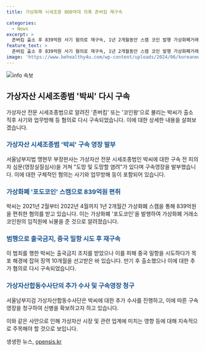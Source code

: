 ```yaml
---
title: 가상화폐 시세조종 800억대 의혹 존버킴 재구속

categories:
  - News
excerpt: >
  존버킴 출소 후 839억원 사기 혐의로 재구속, 1년 2개월동안 스캠 코인 발행 가상화폐거래소 코인원에서 뒷돈을 주고 가짜 포도코인을 발행한 혐의. 중국 밀항 시도 후 출소한 박씨, 출소 직후 구속영장 발부. 서울남부지검 가상자산합동수사단, 신병 확보를 위해 구속영장 청구. 지난 4월 공모된 대표도 사기 등 혐의로 구속기소. (사진=)
feature_text: >
  존버킴 출소 후 839억원 사기 혐의로 재구속, 1년 2개월동안 스캠 코인 발행 가상화폐거래소 코인원에서 뒷돈을 주고 가짜 포도코인을 발행한 혐의. 중국 밀항 시도 후 출소한 박씨, 출소 직후 구속영장 발부. 서울남부지검 가상자산합동수사단, 신병 확보를 위해 구속영장 청구. 지난 4월 공모된 대표도 사기 등 혐의로 구속기소. (사진=)
image: 'https://www.behealthy4u.com/wp-content/uploads/2024/06/koreanews.jpg'
---
```


<p><img src="https://www.behealthy4u.com/wp-content/uploads/2024/06/koreanews.jpg" alt="info 속보" /></p>

<h2 data-ke-size="size26">가상자산 시세조종범 '박씨' 다시 구속</h2>

<p data-ke-size="size16">가상자산 전문 시세조종범으로 알려진 '존버킴' 또는 '코인왕'으로 불리는 박씨가 출소 직후 사기와 업무방해 등 혐의로 다시 구속되었습니다. 이에 대한 상세한 내용을 살펴보겠습니다.</p>

<h3><b><span style="color: #1a5490;">가상자산 시세조종범 '박씨' 구속 영장 발부</span></b></h3>

<p data-ke-size="size16">서울남부지법 맹현무 부장판사는 가상자산 전문 시세조종범인 박씨에 대한 구속 전 피의자 심문(영장실질심사)을 거쳐 "도망 및 도망할 염려"가 있다며 구속영장을 발부했습니다. 이에 대한 구체적인 혐의는 사기와 업무방해 등이 포함되어 있습니다.</p>

<h3><b><span style="color: #1a5490;">가상화폐 '포도코인' 스캠으로 839억원 편취</span></b></h3>

<p data-ke-size="size16">박씨는 2021년 2월부터 2022년 4월까지 1년 2개월간 가상화폐 스캠을 통해 839억원을 편취한 혐의를 받고 있습니다. 이는 가상화폐 '포도코인'을 발행하여 가상화폐 거래소 코인원의 임직원에 뇌물을 준 것으로 알려졌습니다.</p>

<h3><b><span style="color: #1a5490;">범행으로 출국금지, 중국 밀항 시도 후 재구속</span></b></h3>

<p data-ke-size="size16">이 범죄를 행한 박씨는 출국금지 조치를 받았으나 이를 피해 중국 밀항을 시도하다가 목포 해경에 잡혀 징역 10개월을 선고받은 바 있습니다. 만기 후 출소했으나 이에 대한 추가 혐의로 다시 구속되었습니다.</p>

<h3><b><span style="color: #1a5490;">가상자산합동수사단의 추가 수사 및 구속영장 청구</span></b></h3>

<p data-ke-size="size16">서울남부지검 가상자산합동수사단은 박씨에 대한 추가 수사를 진행하고, 이에 따른 구속영장을 청구하여 신병을 확보하고자 하고 있습니다.</p>

<p data-ke-size="size16">이와 같은 사안으로 인해 가상자산 시장 및 관련 업계에 미치는 영향 등에 대해 지속적으로 주목해야 할 것으로 보입니다.</p>
생생한 뉴스, <a href="https://opensis.kr" rel="dofollow">opensis.kr</a>


